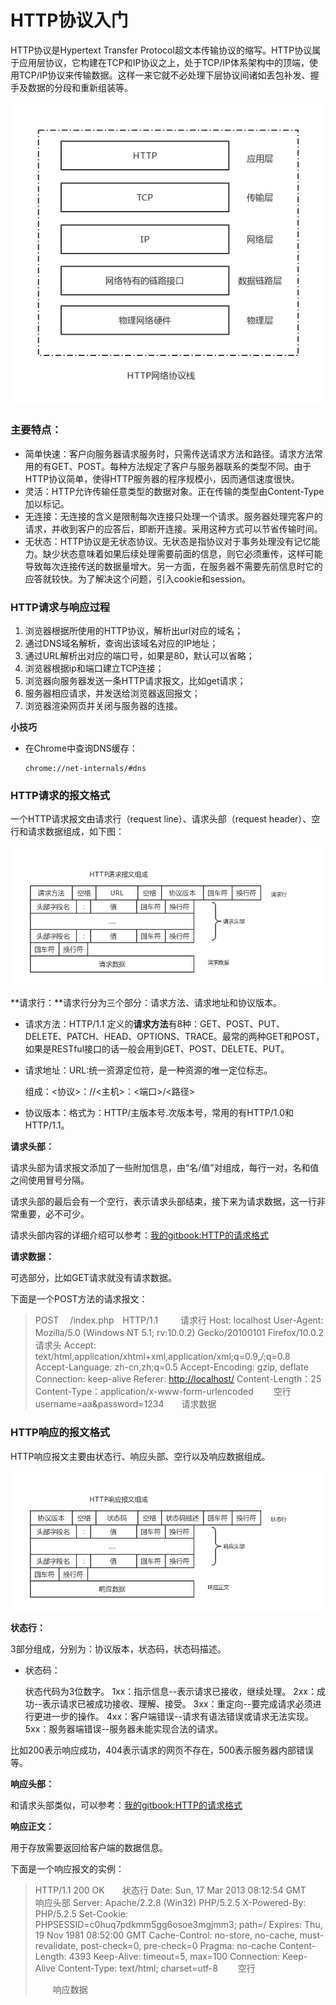 # HTTP协议入门

HTTP协议是Hypertext Transfer Protocol超文本传输协议的缩写。HTTP协议属于应用层协议，它构建在TCP和IP协议之上，处于TCP/IP体系架构中的顶端，使用TCP/IP协议来传输数据。这样一来它就不必处理下层协议间诸如丢包补发、握手及数据的分段和重新组装等。

![](../../assets/5层网络模型.png)

### 主要特点：

- 简单快速：客户向服务器请求服务时，只需传送请求方法和路径。请求方法常用的有GET、POST。每种方法规定了客户与服务器联系的类型不同。由于HTTP协议简单，使得HTTP服务器的程序规模小，因而通信速度很快。
- 灵活：HTTP允许传输任意类型的数据对象。正在传输的类型由Content-Type加以标记。
- 无连接：无连接的含义是限制每次连接只处理一个请求。服务器处理完客户的请求，并收到客户的应答后，即断开连接。采用这种方式可以节省传输时间。
- 无状态：HTTP协议是无状态协议。无状态是指协议对于事务处理没有记忆能力。缺少状态意味着如果后续处理需要前面的信息，则它必须重传，这样可能导致每次连接传送的数据量增大。另一方面，在服务器不需要先前信息时它的应答就较快。为了解决这个问题，引入cookie和session。

### HTTP请求与响应过程

1. 浏览器根据所使用的HTTP协议，解析出url对应的域名；
2. 通过DNS域名解析，查询出该域名对应的IP地址；
3. 通过URL解析出对应的端口号，如果是80，默认可以省略；
4. 浏览器根据ip和端口建立TCP连接；
5. 浏览器向服务器发送一条HTTP请求报文，比如get请求；
6. 服务器相应请求，并发送给浏览器返回报文；
7. 浏览器渲染网页并关闭与服务器的连接。

**小技巧**

- 在Chrome中查询DNS缓存：

  ```
  chrome://net-internals/#dns
  ```


### HTTP请求的报文格式

一个HTTP请求报文由请求行（request line）、请求头部（request header）、空行和请求数据组成，如下图：

![](../../assets/HTTP请求报文组成.png)

**请求行：**请求行分为三个部分：请求方法、请求地址和协议版本。

- 请求方法：HTTP/1.1 定义的**请求方法**有8种：GET、POST、PUT、DELETE、PATCH、HEAD、OPTIONS、TRACE。最常的两种GET和POST，如果是RESTful接口的话一般会用到GET、POST、DELETE、PUT。

- 请求地址：URL:统一资源定位符，是一种资源的唯一定位标志。

  组成：<协议>：//<主机>：<端口>/<路径>

- 协议版本：格式为：HTTP/主版本号.次版本号，常用的有HTTP/1.0和HTTP/1.1。

**请求头部：**

请求头部为请求报文添加了一些附加信息，由“名/值”对组成，每行一对，名和值之间使用冒号分隔。

请求头部的最后会有一个空行，表示请求头部结束，接下来为请求数据，这一行非常重要，必不可少。

请求头部内容的详细介绍可以参考：[我的gitbook:HTTP的请求格式](https://wangjun-scu.gitbooks.io/learnjava/content/%E6%8A%80%E6%9C%AF%E5%AD%A6%E4%B9%A0/%E8%AE%A1%E7%AE%97%E6%9C%BA%E7%BD%91%E7%BB%9C/HTTP_POST%E8%AF%B7%E6%B1%82%E7%9A%84%E6%95%B0%E6%8D%AE%E6%A0%BC%E5%BC%8F.html)

**请求数据：**

可选部分，比如GET请求就没有请求数据。

下面是一个POST方法的请求报文：

> POST 　/index.php　HTTP/1.1 　　 请求行
> Host: localhost
> User-Agent: Mozilla/5.0 (Windows NT 5.1; rv:10.0.2) Gecko/20100101 Firefox/10.0.2　　请求头
> Accept: text/html,application/xhtml+xml,application/xml;q=0.9,*/*;q=0.8
> Accept-Language: zh-cn,zh;q=0.5
> Accept-Encoding: gzip, deflate
> Connection: keep-alive
> Referer: <http://localhost/>
> Content-Length：25
> Content-Type：application/x-www-form-urlencoded
> 　　空行
> username=aa&password=1234　　请求数据

### HTTP响应的报文格式

HTTP响应报文主要由状态行、响应头部、空行以及响应数据组成。

![](../../assets/HTTP响应报文组成.png)

**状态行：**

3部分组成，分别为：协议版本，状态码，状态码描述。

- 状态码：

  状态代码为3位数字。
  1xx：指示信息--表示请求已接收，继续处理。
  2xx：成功--表示请求已被成功接收、理解、接受。
  3xx：重定向--要完成请求必须进行更进一步的操作。
  4xx：客户端错误--请求有语法错误或请求无法实现。
  5xx：服务器端错误--服务器未能实现合法的请求。

比如200表示响应成功，404表示请求的网页不存在，500表示服务器内部错误等。

**响应头部：**

和请求头部类似，可以参考：[我的gitbook:HTTP的请求格式](https://wangjun-scu.gitbooks.io/learnjava/content/%E6%8A%80%E6%9C%AF%E5%AD%A6%E4%B9%A0/%E8%AE%A1%E7%AE%97%E6%9C%BA%E7%BD%91%E7%BB%9C/HTTP_POST%E8%AF%B7%E6%B1%82%E7%9A%84%E6%95%B0%E6%8D%AE%E6%A0%BC%E5%BC%8F.html)

**响应正文：**

用于存放需要返回给客户端的数据信息。

下面是一个响应报文的实例：

> HTTP/1.1 200 OK　　状态行
> Date: Sun, 17 Mar 2013 08:12:54 GMT　　响应头部
> Server: Apache/2.2.8 (Win32) PHP/5.2.5
> X-Powered-By: PHP/5.2.5
> Set-Cookie: PHPSESSID=c0huq7pdkmm5gg6osoe3mgjmm3; path=/
> Expires: Thu, 19 Nov 1981 08:52:00 GMT
> Cache-Control: no-store, no-cache, must-revalidate, post-check=0, pre-check=0
> Pragma: no-cache
> Content-Length: 4393
> Keep-Alive: timeout=5, max=100
> Connection: Keep-Alive
> Content-Type: text/html; charset=utf-8
> 　　空行
>
> <html>　　响应数据
> <head>
> <title>HTTP响应示例<title>
> </head>
> <body>
> Hello HTTP!
> </body>
> </html>

### GET和POST的区别和联系

1. GET提交的数据会放在URL之后，以?分割URL和传输数据，参数之间以&相连，如EditPosts.aspx?name=test1&id=123456. POST方法是把提交的数据放在HTTP包的Body中；
2. GET提交的数据大小有限制（因为浏览器对URL的长度有限制），而POST方法提交的数据没有限制，不过一般WEB服务器会对post的请求大小进行限制；
3. GET方式提交数据，会带来安全问题，比如一个登录页面，通过GET方式提交数据时，用户名和密码将出现在URL上，如果页面可以被缓存或者其他人可以访问这台机器，就可以从历史记录获得该用户的账号和密码。

> 参考：
>
> https://blog.csdn.net/yezitoo/article/details/78193794
>
> https://www.cnblogs.com/ranyonsue/p/5984001.html